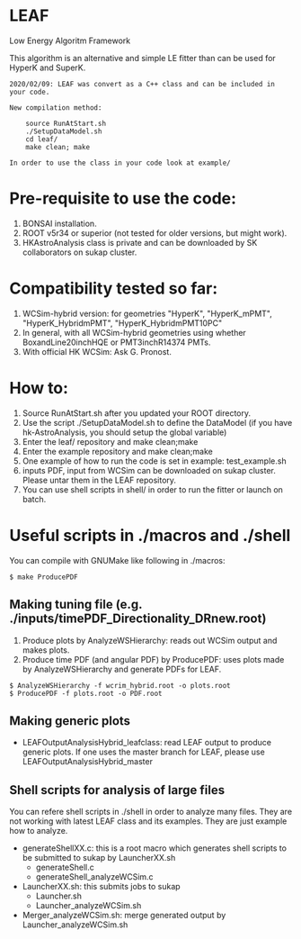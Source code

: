 # LEAF
Low Energy Algoritm Framework

This algorithm is an alternative and simple LE fitter than can be used for HyperK and SuperK.

~~~~~~~~~~~~~~~~~~~~~~~~~
2020/02/09: LEAF was convert as a C++ class and can be included in your code.

New compilation method:

	source RunAtStart.sh
	./SetupDataModel.sh
	cd leaf/
	make clean; make
	
In order to use the class in your code look at example/
~~~~~~~~~~~~~~~~~~~~~~~~~

# Pre-requisite to use the code:
1. BONSAI installation.
2. ROOT v5r34 or superior (not tested for older versions, but might work).
3. HKAstroAnalysis class is private and can be downloaded by SK collaborators on sukap cluster.

# Compatibility tested so far:
1. WCSim-hybrid version: for geometries "HyperK", "HyperK_mPMT", "HyperK_HybridmPMT", "HyperK_HybridmPMT10PC"
2. In general, with all WCSim-hybrid geometries using whether BoxandLine20inchHQE or PMT3inchR14374 PMTs.
3. With official HK WCSim: Ask G. Pronost.

# How to:
1. Source RunAtStart.sh after you updated your ROOT directory.
2. Use the script ./SetupDataModel.sh to define the DataModel (if you have hk-AstroAnalysis, you should setup the global variable)
2. Enter the leaf/ repository and make clean;make
3. Enter the example repository and make clean;make
4. One example of how to run the code is set in example: test_example.sh
5. inputs PDF, input from WCSim can be downloaded on sukap cluster. Please untar them in the LEAF repository.
6. You can use shell scripts in shell/ in order to run the fitter or launch on batch.

# Useful scripts in ./macros and ./shell
You can compile with GNUMake like following in ./macros:
```
$ make ProducePDF
```
## Making tuning file (e.g. ./inputs/timePDF_Directionality_DRnew.root)
1. Produce plots by AnalyzeWSHierarchy: reads out WCSim output and makes plots.
2. Produce time PDF (and angular PDF) by ProducePDF: uses plots made by AnalyzeWSHierarchy and generate PDFs for LEAF.

```
$ AnalyzeWSHierarchy -f wcrim_hybrid.root -o plots.root
$ ProducePDF -f plots.root -o PDF.root
```

## Making generic plots
- LEAFOutputAnalysisHybrid_leafclass: read LEAF output to produce generic plots. If one uses the master branch for LEAF, please use LEAFOutputAnalysisHybrid_master

## Shell scripts for analysis of large files
You can refere shell scripts in ./shell in order to analyze many files.
They are not working with latest LEAF class and its examples. They are just example how to analyze.

- generateShellXX.c: this is a root macro which generates shell scripts to be submitted to sukap by LauncherXX.sh
  - generateShell.c
  - generateShell_analyzeWCSim.c
- LauncherXX.sh: this submits jobs to sukap
  - Launcher.sh
  - Launcher_analyzeWCSim.sh
- Merger_analyzeWCSim.sh: merge generated output by Launcher_analyzeWCSim.sh

